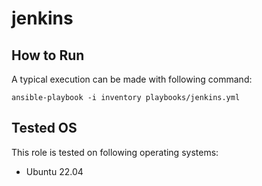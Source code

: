 # jenkins

## How to Run

A typical execution can be made with following command:

    ansible-playbook -i inventory playbooks/jenkins.yml

## Tested OS

This role is tested on following operating systems:

- Ubuntu 22.04
